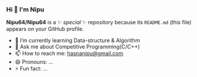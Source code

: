### Hi 👋 I'm Nipu


**Nipu64/Nipu64** is a ✨ _special_ ✨ repository because its `README.md` (this file) appears on your GitHub profile.


- 🌱 I’m currently learning Data-structure & Algorithm
- 💬 Ask me about Competitive Programming(C/C++)
- 📫 How to reach me: [hasnanipu@gmail.com](https://hasnanipu@gmail.com)
- 😄 Pronouns: ...
- ⚡ Fun fact: ...

